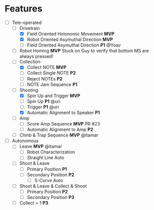 # Features
- [ ] Tele-operated
  - [ ] Drivetrain
    - [x] Field Oriented Holonomic Movement **MVP**
    - [x] Robot Oriented Asymuthal Direction **MVP**
    - [ ] Field Oriented Asymuthal Direction **P1** @Yoav
  - [ ] Robot Homing **MVP** Stuck on Guy to verify that bottom MS are always pressed!
  - [ ] Collection
    - [x] Collect NOTE **MVP**
    - [ ] Collect Single NOTE **P2**
    - [ ] Reject NOTEs **P2**
    - [ ] NOTE Jam Sequence **P1**
  - [ ] Shooting
    - [x] Spin Up and Trigger **MVP**
    - [ ] Spin Up **P1** @uri
    - [ ] Trigger **P1** @uri
    - [x] Automatic Alignment to Speaker **P1**
  - [ ] Amp
    - [ ] Score Amp Sequence **MVP** PR #23
    - [ ] Automatic Alignment to Amp **P2**
  - [ ] Climb & Trap Sequence **MVP** @itamar
- [ ] Autonomous
  - [ ] Leave **MVP** @itamar
    - [ ] Robot Characterization
    - [ ] Straight Line Auto
  - [ ] Shoot & Leave
    - [ ] Primary Position **P1**
    - [ ] Secondary Position **P2**
      - [ ] S-Curve Auto
  - [ ] Shoot & Leave & Collect & Shoot
    - [ ] Primary Position **P2**
    - [ ] Secondary Position **P3**
  - [ ] Collect > 1 **P3**
